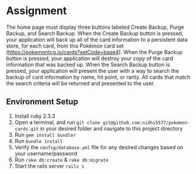 # Assignment
The home page must display three buttons labeled Create Backup, Purge Backup, and Search Backup.
When the Create Backup button is pressed, your application will back up all of the card information to a persistent data store, for each card, from this Pokémon card set (https://pokemontcg.io/cards?setCode=base4).
When the Purge Backup button is pressed, your application will destroy your copy of the card information that was backed up.
When the Search Backup button is pressed, your application will present the user with a way to search the backup of card information by name, hit point, or rarity. All cards that match the search criteria will be returned and presented to the user.

## Environment Setup
1. Install ruby 2.3.3
2. Open a terminal, and run `git clone git@github.com:nidhi5577/pokemon-cards.git` in your desired folder and navigate to this project directory 
3. Run `gem install bundler`
4. Run `bundle install`
5. Verify the `config/database.yml` file for any desired changes based on your username/password
5. Run `rake db:create` & `rake db:migrate`
6. Start the rails server `rails s`
